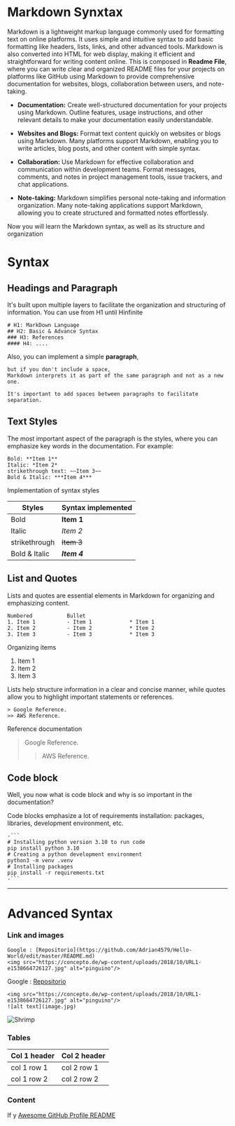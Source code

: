 # Markdown Synxtax

Markdown is a lightweight markup language commonly used for formatting text on online platforms. It uses simple and intuitive syntax to add basic formatting like headers, lists, links, and other advanced tools. Markdown is also converted into HTML for web display, making it efficient and straightforward for writing content online. This is composed in **Readme File**, where you can write clear and organized README files for your projects on platforms like GitHub using Markdown to provide comprehensive documentation for websites, blogs, collaboration between users, and note-taking.

* **Documentation:** Create well-structured documentation for your projects using Markdown. Outline features, usage instructions, and other relevant details to make your documentation easily understandable.

* **Websites and Blogs:** Format text content quickly on websites or blogs using Markdown. Many platforms support Markdown, enabling you to write articles, blog posts, and other content with simple syntax.

* **Collaboration:** Use Markdown for effective collaboration and communication within development teams. Format messages, comments, and notes in project management tools, issue trackers, and chat applications.

* **Note-taking:** Markdown simplifies personal note-taking and information organization. Many note-taking applications support Markdown, allowing you to create structured and formatted notes effortlessly.

Now you will learn the Markdown syntax, as well as its structure and organization

# Syntax
## Headings and Paragraph

It's built upon multiple layers to facilitate the organization and structuring of information. You can use from H1 until Hinfinite
```
# H1: MarkDown Language 
## H2: Basic & Advance Syntax
### H3: References
#### H4: ....
```
Also, you can implement a simple **paragraph**,
```
but if you don't include a space,
Markdown interprets it as part of the same paragraph and not as a new one.

It's important to add spaces between paragraphs to facilitate separation.
```
## Text Styles

The most important aspect of the paragraph is the styles, where you can emphasize key words in the documentation. For example:

```
Bold: **Item 1**
Italic: *Item 2*
strikethrough text: ~~Item 3~~
Bold & Italic: ***Item 4***
```

Implementation of syntax styles

| Styles        | Syntax implemented |                         
| ------------- | -------------------|
| Bold          | **Item 1**         |
| Italic        | *Item 2*           |
| strikethrough | ~~Item 3~~         |
| Bold & Italic | ***Item 4***       |


## List and Quotes
Lists and quotes are essential elements in Markdown for organizing and emphasizing content. 
```
Numbered           Bullet
1. Item 1          - Item 1            * Item 1
2. Item 2          - Item 2            * Item 2
3. Item 3          - Item 3            * Item 3
```
Organizing items
1. Item 1
2. Item 2
3. Item 3     

Lists help structure information in a clear and concise manner, while quotes allow you to highlight important statements or references.
```
> Google Reference.
>> AWS Reference.
```
Reference documentation
> Google Reference.
>> AWS Reference.

## Code block

Well, you now what is code block and why is so important in the documentation?

Code blocks emphasize a lot of requirements installation: packages, libraries, development environment, etc.
```
-```
# Installing python version 3.10 to run code
pip install python 3.10
# Creating a python development environment
python3 -m venv .venv
# Installing packages
pip install -r requirements.txt
-```
```
---------------------------------------------------------------------------------------------------------------------
# Advanced Syntax

### Link and images
```
Google : [Repositorio](https://github.com/Adrian4579/Hello-World/edit/master/README.md)
<img src="https://concepto.de/wp-content/uploads/2018/10/URL1-e1538664726127.jpg" alt="pinguino"/>
```
Google : [Repositorio](https://github.com/Adrian4579/Hello-World/edit/master/README.md)

```
<img src="https://concepto.de/wp-content/uploads/2018/10/URL1-e1538664726127.jpg" alt="pinguino"/>
![alt text](image.jpg)
```
<img src="https://www.shutterstock.com/image-vector/realistic-shrimp-isolated-detailed-black-260nw-1961969428.jpg" alt="Shrimp"/>

### Tables

| Col 1 header  | Col 2 header  |
| ------------- | ------------- |
| col 1 row 1   | col 2 row 1   |
| col 1 row 2   | col 2 row 2   |

### Content
If y
[Awesome GitHub Profile README ](https://github.com/abhisheknaiidu/awesome-github-profile-readme)


